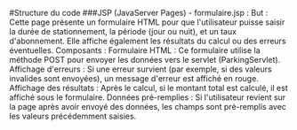 #Structure du code
###JSP (JavaServer Pages) - formulaire.jsp :
But : Cette page présente un formulaire HTML pour que l'utilisateur puisse saisir la durée de stationnement, la période (jour ou nuit), et un taux d'abonnement. Elle affiche également les résultats du calcul ou des erreurs éventuelles.
Composants :
Formulaire HTML : Ce formulaire utilise la méthode POST pour envoyer les données vers le servlet (ParkingServlet).
Affichage d'erreurs : Si une erreur survient (par exemple, si des valeurs invalides sont envoyées), un message d'erreur est affiché en rouge.
Affichage des résultats : Après le calcul, si le montant total est calculé, il est affiché sous le formulaire.
Données pré-remplies : Si l'utilisateur revient sur la page après avoir envoyé des données, les champs sont pré-remplis avec les valeurs précédemment saisies.

